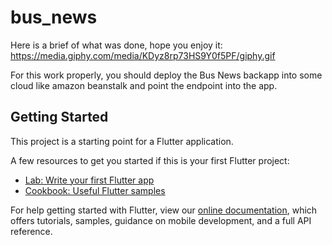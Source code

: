 # bus_news

Here is a brief of what was done, hope you enjoy it:
https://media.giphy.com/media/KDyz8rp73HS9Y0f5PF/giphy.gif

For this work properly, you should deploy the Bus News backapp into some cloud like amazon beanstalk and point the endpoint into the app.

## Getting Started

This project is a starting point for a Flutter application.

A few resources to get you started if this is your first Flutter project:

- [Lab: Write your first Flutter app](https://flutter.dev/docs/get-started/codelab)
- [Cookbook: Useful Flutter samples](https://flutter.dev/docs/cookbook)

For help getting started with Flutter, view our
[online documentation](https://flutter.dev/docs), which offers tutorials,
samples, guidance on mobile development, and a full API reference.
